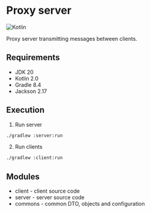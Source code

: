 # Proxy server

![Kotlin](https://shields.io/badge/Kotlin-2.0-purple)

Proxy server transmitting messages between clients.

## Requirements

- JDK 20
- Kotlin 2.0
- Gradle 8.4
- Jackson 2.17

## Execution

1. Run server
```bash
./gradlew :server:run
```
2. Run clients

```bash
./gradlew :client:run
```

## Modules

- client - client source code
- server - server source code
- commons - common DTO, objects and configuration